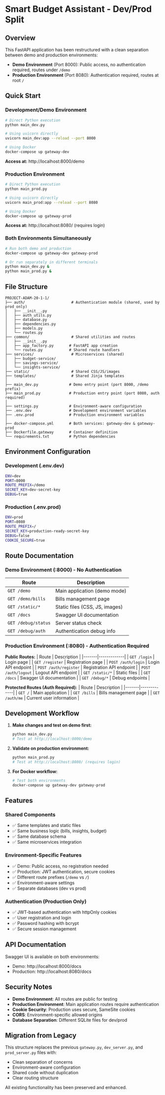 # Smart Budget Assistant - Dev/Prod Split

## Overview

This FastAPI application has been restructured with a clean separation between demo and production environments:

- **Demo Environment** (Port 8000): Public access, no authentication required, routes under `/demo`
- **Production Environment** (Port 8080): Authentication required, routes at root `/`

## Quick Start

### Development/Demo Environment
```bash
# Direct Python execution
python main_dev.py

# Using uvicorn directly  
uvicorn main_dev:app --reload --port 8000

# Using Docker
docker-compose up gateway-dev
```

**Access at:** http://localhost:8000/demo

### Production Environment
```bash
# Direct Python execution
python main_prod.py

# Using uvicorn directly
uvicorn main_prod:app --reload --port 8080

# Using Docker
docker-compose up gateway-prod
```

**Access at:** http://localhost:8080/ (requires login)

### Both Environments Simultaneously
```bash
# Run both demo and production
docker-compose up gateway-dev gateway-prod

# Or run separately in different terminals
python main_dev.py &
python main_prod.py &
```

## File Structure

```
PROJECT-ADAM-20-1-1/
├── auth/                     # Authentication module (shared, used by prod only)
│   ├── __init__.py
│   ├── auth_utils.py
│   ├── database.py
│   ├── dependencies.py
│   ├── models.py
│   └── routes.py
├── common/                   # Shared utilities and routes
│   ├── __init__.py
│   ├── app_factory.py       # FastAPI app creation
│   └── routes.py            # Shared route handlers
├── services/                 # Microservices (shared)
│   ├── budget-service/
│   ├── savings-service/
│   └── insights-service/
├── static/                   # Shared CSS/JS/images
├── templates/                # Shared Jinja templates
│
├── main_dev.py              # Demo entry point (port 8000, /demo prefix)
├── main_prod.py             # Production entry point (port 8080, auth required)
│
├── settings.py              # Environment-aware configuration
├── .env.dev                 # Development environment variables
├── .env.prod                # Production environment variables
│
├── docker-compose.yml       # Both services: gateway-dev & gateway-prod
├── Dockerfile.gateway       # Container definition
└── requirements.txt         # Python dependencies
```

## Environment Configuration

### Development (.env.dev)
```bash
ENV=dev
PORT=8000
ROUTE_PREFIX=/demo
SECRET_KEY=dev-secret-key
DEBUG=true
```

### Production (.env.prod)
```bash
ENV=prod
PORT=8080
ROUTE_PREFIX=/
SECRET_KEY=production-ready-secret-key
DEBUG=false
COOKIE_SECURE=true
```

## Route Documentation

### Demo Environment (:8000) - No Authentication
| Route | Description |
|-------|-------------|
| `GET /demo` | Main application (demo mode) |
| `GET /demo/bills` | Bills management page |
| `GET /static/*` | Static files (CSS, JS, images) |
| `GET /docs` | Swagger UI documentation |
| `GET /debug/status` | Server status check |
| `GET /debug/auth` | Authentication debug info |

### Production Environment (:8080) - Authentication Required

**Public Routes:**
| Route | Description |
|-------|-------------|
| `GET /login` | Login page |
| `GET /register` | Registration page |
| `POST /auth/login` | Login API endpoint |
| `POST /auth/register` | Registration API endpoint |
| `POST /auth/logout` | Logout API endpoint |
| `GET /static/*` | Static files |
| `GET /docs` | Swagger UI documentation |
| `GET /debug/*` | Debug endpoints |

**Protected Routes (Auth Required):**
| Route | Description |
|-------|-------------|
| `GET /` | Main application |
| `GET /bills` | Bills management page |
| `GET /auth/me` | Current user information |

## Development Workflow

1. **Make changes and test on demo first:**
   ```bash
   python main_dev.py
   # Test at http://localhost:8000/demo
   ```

2. **Validate on production environment:**
   ```bash
   python main_prod.py
   # Test at http://localhost:8080/ (requires login)
   ```

3. **For Docker workflow:**
   ```bash
   # Test both environments
   docker-compose up gateway-dev gateway-prod
   ```

## Features

### Shared Components
- ✅ Same templates and static files
- ✅ Same business logic (bills, insights, budget)
- ✅ Same database schema
- ✅ Same microservices integration

### Environment-Specific Features
- ✅ Demo: Public access, no registration needed
- ✅ Production: JWT authentication, secure cookies
- ✅ Different route prefixes (`/demo` vs `/`)
- ✅ Environment-aware settings
- ✅ Separate databases (dev vs prod)

### Authentication (Production Only)
- ✅ JWT-based authentication with httpOnly cookies
- ✅ User registration and login
- ✅ Password hashing with bcrypt
- ✅ Secure session management

## API Documentation

Swagger UI is available on both environments:
- Demo: http://localhost:8000/docs
- Production: http://localhost:8080/docs

## Security Notes

- **Demo Environment**: All routes are public for testing
- **Production Environment**: Main application routes require authentication
- **Cookie Security**: Production uses secure, SameSite cookies
- **CORS**: Environment-specific allowed origins
- **Database Separation**: Different SQLite files for dev/prod

## Migration from Legacy

This structure replaces the previous `gateway.py`, `dev_server.py`, and `prod_server.py` files with:
- Clean separation of concerns
- Environment-aware configuration  
- Shared code without duplication
- Clear routing structure

All existing functionality has been preserved and enhanced.
